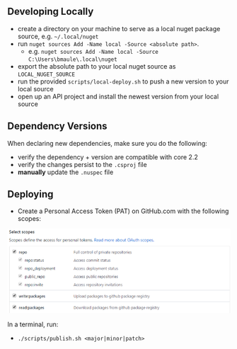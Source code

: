 ## Developing Locally

* create a directory on your machine to serve as a local nuget package source, e.g. `~/.local/nuget`
* run `nuget sources Add -Name local -Source <absolute path>`. 
  * e.g. `nuget sources Add -Name local -Source C:\Users\bmaule\.local\nuget`
* export the absolute path to your local nuget source as `LOCAL_NUGET_SOURCE`
* run the provided `scripts/local-deploy.sh` to push a new version to your local source
* open up an API project and install the newest version from your local source

## Dependency Versions

When declaring new dependencies, make sure you do the following:

* verify the dependency + version are compatible with core 2.2
* verify the changes persist to the `.csproj` file
* **manually** update the `.nuspec` file

## Deploying

* Create a Personal Access Token (PAT) on GitHub.com with the following scopes:

![](./assets/github-publish-scopes.png)

In a terminal, run:

* `./scripts/publish.sh <major|minor|patch>`
